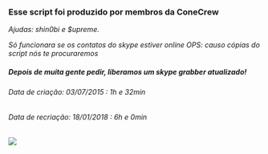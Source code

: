 ### Esse script foi produzido por membros da ConeCrew

_Ajudas: shin0bi e $upreme._

_Só funcionara se os contatos do skype estiver online_
_OPS: causo cópias do script nós te procuraremos_

##### Depois de muita gente pedir, liberamos um skype grabber atualizado!
###### Data de criação: 03/07/2015 : 1h e 32min
###### Data de recriação: 18/01/2018 : 6h e 0min

<img src="https://camo.githubusercontent.com/e6375b361c8e0e5a6c3e1771ce229e95f3a08968/68747470733a2f2f726c762e7a63616368652e636f6d2f637265775f6d656d6265725f6576656e745f7465616d5f73746166665f636c61737369635f726f756e645f737469636b65722d7265643962616264663435366234623162383831643134666366663739623137665f76397761665f38627976725f3332342e6a7067">
